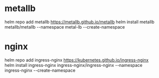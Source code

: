 # metallb
helm repo add metallb https://metallb.github.io/metallb
helm install metallb metallb/metallb --namespace metal-lb --create-namespace

# nginx
helm repo add ingress-nginx https://kubernetes.github.io/ingress-nginx
helm install ingress-nginx ingress-nginx/ingress-nginx --namespace ingress-nginx --create-namespace
